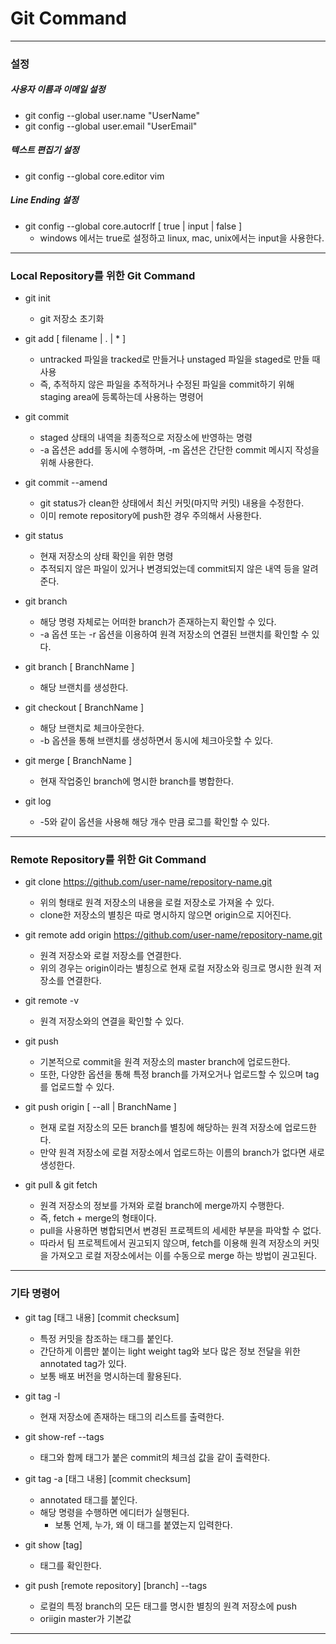 # Git Command

---

### 설정

##### 사용자 이름과 이메일 설정

- git config --global user.name "UserName" 
- git config --global user.email "UserEmail"



##### 텍스트 편집기 설정

- git config --global core.editor vim



##### Line Ending 설정

- git config --global core.autocrlf [ true | input | false ]
  - windows 에서는 true로 설정하고 linux, mac, unix에서는 input을 사용한다.

---

### Local Repository를 위한 Git Command

- git init
  - git 저장소 초기화



- git add [ filename | . | * ]
  - untracked 파일을 tracked로 만들거나 unstaged 파일을 staged로 만들 때 사용
  - 즉, 추적하지 않은 파일을 추적하거나 수정된 파일을 commit하기 위해 staging area에 등록하는데 사용하는 명령어



- git commit 
  - staged 상태의 내역을 최종적으로 저장소에 반영하는 명령
  - -a 옵션은 add를 동시에 수행하며, -m 옵션은 간단한 commit 메시지 작성을 위해 사용한다.



- git commit --amend
  - git status가 clean한 상태에서 최신 커밋(마지막 커밋) 내용을 수정한다.
  - 이미 remote repository에 push한 경우 주의해서 사용한다.



- git status
  - 현재 저장소의 상태 확인을 위한 명령
  - 추적되지 않은 파일이 있거나 변경되었는데 commit되지 않은 내역 등을 알려준다.



- git branch
  - 해당 명령 자체로는 어떠한 branch가 존재하는지 확인할 수 있다.
  - -a 옵션 또는 -r 옵션을 이용하여 원격 저장소의 연결된 브랜치를 확인할 수 있다.



- git branch [ BranchName ]
  - 해당 브랜치를 생성한다.



- git checkout [ BranchName ]
  - 해당 브랜치로 체크아웃한다.
  - -b 옵션을 통해 브랜치를 생성하면서 동시에 체크아웃할 수 있다.



- git merge [ BranchName ]
  - 현재 작업중인 branch에 명시한 branch를 병합한다.



- git log
  - -5와 같이 옵션을 사용해 해당 개수 만큼 로그를 확인할 수 있다.

---

### Remote Repository를 위한 Git Command

- git clone https://github.com/user-name/repository-name.git
  - 위의 형태로 원격 저장소의 내용을 로컬 저장소로 가져올 수 있다.
  - clone한 저장소의 별칭은 따로 명시하지 않으면 origin으로 지어진다.



- git remote add origin https://github.com/user-name/repository-name.git
  - 원격 저장소와 로컬 저장소를 연결한다.
  - 위의 경우는 origin이라는 별칭으로 현재 로컬 저장소와 링크로 명시한 원격 저장소를 연결한다.



- git remote -v
  - 원격 저장소와의 연결을 확인할 수 있다.



- git push
  - 기본적으로 commit을 원격 저장소의 master branch에 업로드한다.
  - 또한, 다양한 옵션을 통해 특정 branch를 가져오거나 업로드할 수 있으며 tag를 업로드할 수 있다.



- git push origin [ --all | BranchName ]
  - 현재 로컬 저장소의 모든 branch를 별칭에 해당하는 원격 저장소에 업로드한다.
  - 만약 원격 저장소에 로컬 저장소에서 업로드하는 이름의 branch가 없다면 새로 생성한다.



- git pull & git fetch
  - 원격 저장소의 정보를 가져와 로컬 branch에 merge까지 수행한다.
  - 즉, fetch + merge의 형태이다.
  - pull을 사용하면 병합되면서 변경된 프로젝트의 세세한 부분을 파악할 수 없다.
  - 따라서 팀 프로젝트에서 권고되지 않으며, fetch를 이용해 원격 저장소의 커밋을 가져오고 로컬 저장소에서는 이를 수동으로 merge 하는 방법이 권고된다.

---

### 기타 명령어

- git tag [태그 내용] [commit checksum]
  - 특정 커밋을 참조하는 태그를 붙인다.
  - 간단하게 이름만 붙이는 light weight tag와 보다 많은 정보 전달을 위한 annotated tag가 있다.
  - 보통 배포 버전을 명시하는데 활용된다.

- git tag -l
  - 현재 저장소에 존재하는 태그의 리스트를 출력한다.

- git show-ref --tags
  - 태그와 함께 태그가 붙은 commit의 체크섬 값을 같이 출력한다.

- git tag -a [태그 내용] [commit checksum]
  - annotated 태그를 붙인다.
  - 해당 명령을 수행하면 에디터가 실행된다.
    - 보통 언제, 누가, 왜 이 태그를 붙였는지 입력한다.

- git show [tag]
  - 태그를 확인한다.

- git push [remote repository] [branch] --tags
  - 로컬의 특정 branch의 모든 태그를 명시한 별칭의 원격 저장소에 push
  - oriigin master가 기본값

---

